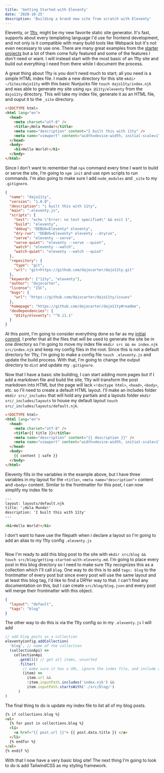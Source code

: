```yaml
---
title: 'Getting Started with Eleventy'
date: '2020-10-25'
description: 'Building a brand new site from scratch with Eleventy'
---
```


Eleventy, or [11ty](https://www.11ty.dev/), might be my new favorite static site generator. It's fast, supports about every templating language I'd use for frontend development, and not only is it compatible with many build tools like Webpack but it's not even necessary to use one. There are many great examples from the [starter projects](https://www.11ty.dev/docs/starter/) but a lot of them come fully featured and some of the features I don't need or want. I will instead start with the most basic of an 11ty site and build out everything I need from there while I document the process.

A great thing about 11ty is you don't need much to start; all you need is a simple HTML index file. I made a new directory for this site `mkdir ~/Sites/dajo11ty` with this basic Nunjucks file `touch dajo11ty/index.njk` and was able to generate my site using `npx @11ty/eleventy` from the `dajo11ty` directory. This will take my index file, generate it as an HTML file, and ouput it to the `_site` directory.

```html
<!DOCTYPE html>
<html lang="en">
  <head>
    <meta charset="utf-8" />
    <title>¡Hola Munda!</title>
    <meta name="description" content="I built this with 11ty" />
    <meta name="viewport" content="width=device-width, initial-scale=1" />
  </head>
  <body>
    <h1>Hello World!</h1>
  </body>
</html>
```

Since I don't want to remember that `npx` command every time I want to build or serve the site, I'm going to `npm init` and use npm scripts to run commands. I'm also going to make sure I add `node_modules` and `_site` to my `.gitignore`.

```json
{
  "name": "dajo11ty",
  "version": "1.0.0",
  "description": "i built this with 11ty",
  "main": ".eleventy.js",
  "scripts": {
    "test": "echo \"Error: no test specified\" && exit 1",
    "build": "eleventy",
    "debug": "DEBUG=Eleventy* eleventy",
    "dry-run": "DEBUG=Eleventy* eleventy --dryrun",
    "serve": "eleventy --serve",
    "serve-quiet": "eleventy --serve --quiet",
    "watch": "eleventy --watch",
    "watch-quiet": "eleventy --watch --quiet"
  },
  "repository": {
    "type": "git",
    "url": "git+https://github.com/dajocarter/dajo11ty.git"
  },
  "keywords": ["11ty", "eleventy"],
  "author": "dajocarter",
  "license": "ISC",
  "bugs": {
    "url": "https://github.com/dajocarter/dajo11ty/issues"
  },
  "homepage": "https://github.com/dajocarter/dajo11ty#readme",
  "devDependencies": {
    "@11ty/eleventy": "^0.11.1"
  }
}
```

At this point, I'm going to consider everything done so far as my [initial commit](https://github.com/dajocarter/dajo11ty/commit/9868746141a905d7b9e6793031add3079bf6a761). I prefer that all the files that will be used to generate the site be in one directory so I'm going to move my index file `mkdir src && mv index.njk src/index.njk` and keep my config files in the root. Since this is not a default directory for 11ty, I'm going to make a config file `touch .eleventy.js` and update the build process. With that, I'm going to change the output directory to `dist` and update my `.gitignore`.

Now that I have a basic site building, I can start adding more pages but if I add a markdown file and build the site, 11ty will transform the post markdown into HTML but the page will lack `<!doctype html>`, `<head>`, `<body>`, etc. so I'll need to create a default HTML layout. I'll make an includes folder `mkdir src/_includes` that will hold any partials and a layouts folder `mkdir src/_includes/layouts` to house my default layout `touch src/_includes/layouts/default.njk`.

```html
<!DOCTYPE html>
<html lang="en">
  <head>
    <meta charset="utf-8" />
    <title>{{ title }}</title>
    <meta name="description" content="{{ description }}" />
    <meta name="viewport" content="width=device-width, initial-scale=1" />
  </head>
  <body>
    {{ content | safe }}
  </body>
</html>
```

Eleventy fills in the variables in the example above, but I have three variables in my layout for the `<title>`, `<meta name="description">` content and `<body>` content. Similar to the frontmatter for this post, I can now simplify my index file to

```html
---
layout: layouts/default.njk
title: '¡Hola Munda!'
description: 'I built this with 11ty'
---

<h1>Hello World!</h1>
```

I don't want to have use the filepath when i declare a layout so I'm going to add an alias to my 11ty config `.eleventy.js`

```js

```

Now I'm ready to add this blog post to the site with `mkdir src/blog && touch src/blog/getting-started-with-eleventy.md`. I'm going to place every post in this blog directory so I need to make sure 11ty recognizes this as a collection which I'll call `blog`. One way to do this is to add `tags: blog` to the frontmatter of every post but since every post will use the same layout and at least this blog tag, I'd like to find a DRYer way to that. I can't find any documentation on this, but I can create `src/blog/blog.json` and every post will merge their frontmatter with this object.

```json
{
  "layout": "default",
  "tags": "blog"
}
```

The other way to do this is via the 11ty config so in my `.eleventy.js` I will add

```js
// add blog posts as a collection
eleventyConfig.addCollection(
  'blog', // name of the collection
  (collectionApi) =>
    collectionApi
      .getAll() // get all items, unsorted
      .filter(
        // make sure it has a URL, ignore the index file, and include anything in src/blog/
        (item) =>
          item.url &&
          !item.inputPath.includes('index.njk') &&
          item.inputPath.startsWith('./src/blog/')
      )
)
```

The final thing to do is update my index file to list all of my blog posts.

```html
{% if collections.blog %}
<ul>
  {% for post in collections.blog %}
  <li>
    <a href="{{ post.url }}"> {{ post.data.title }} </a>
  </li>
  {% endfor %}
</ul>
{% endif %}
```

With that I now have a very basic blog site! The next thing I'm going to look to do is add TailwindCSS as my styling framework.

